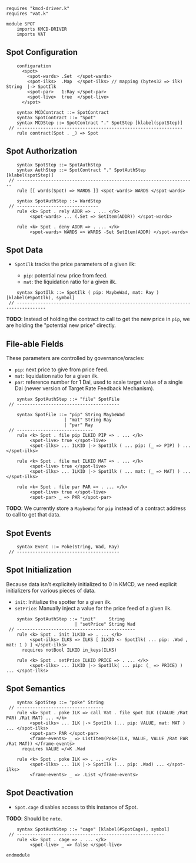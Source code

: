 ```k
requires "kmcd-driver.k"
requires "vat.k"

module SPOT
    imports KMCD-DRIVER
    imports VAT
```

Spot Configuration
------------------

```k
    configuration
      <spot>
        <spot-wards> .Set  </spot-wards>
        <spot-ilks>  .Map  </spot-ilks> // mapping (bytes32 => ilk)  String  |-> SpotIlk
        <spot-par>   1:Ray </spot-par>
        <spot-live>  true  </spot-live>
      </spot>
```

```k
    syntax MCDContract ::= SpotContract
    syntax SpotContract ::= "Spot"
    syntax MCDStep ::= SpotContract "." SpotStep [klabel(spotStep)]
 // ---------------------------------------------------------------
    rule contract(Spot . _) => Spot
```

Spot Authorization
------------------

```k
    syntax SpotStep ::= SpotAuthStep
    syntax AuthStep ::= SpotContract "." SpotAuthStep [klabel(spotStep)]
 // --------------------------------------------------------------------
    rule [[ wards(Spot) => WARDS ]] <spot-wards> WARDS </spot-wards>

    syntax SpotAuthStep ::= WardStep
 // -------------------------------
    rule <k> Spot . rely ADDR => . ... </k>
         <spot-wards> ... (.Set => SetItem(ADDR)) </spot-wards>

    rule <k> Spot . deny ADDR => . ... </k>
         <spot-wards> WARDS => WARDS -Set SetItem(ADDR) </spot-wards>
```

Spot Data
---------

-   `SpotIlk` tracks the price parameters of a given ilk:

    -   `pip`: potential new price from feed.
    -   `mat`: the liquidation ratio for a given ilk.

```k
    syntax SpotIlk ::= SpotIlk ( pip: MaybeWad, mat: Ray ) [klabel(#SpotIlk), symbol]
 // ---------------------------------------------------------------------------------
```

**TODO**: Instead of holding the contract to call to get the new price in `pip`, we are holding the "potential new price" directly.

File-able Fields
----------------

These parameters are controlled by governance/oracles:

-   `pip`: next price to give from price feed.
-   `mat`: liquidation ratio for a given ilk.
-   `par`: reference number for 1 Dai, used to scale target value of a single Dai (newer version of Target Rate Feedback Mechanism).

```k
    syntax SpotAuthStep ::= "file" SpotFile
 // ---------------------------------------

    syntax SpotFile ::= "pip" String MaybeWad
                      | "mat" String Ray
                      | "par" Ray
 // -----------------------------
    rule <k> Spot . file pip ILKID PIP => . ... </k>
         <spot-live> true </spot-live>
         <spot-ilks> ... ILKID |-> SpotIlk ( ... pip: (_ => PIP) ) ... </spot-ilks>

    rule <k> Spot . file mat ILKID MAT => . ... </k>
         <spot-live> true </spot-live>
         <spot-ilks> ... ILKID |-> SpotIlk ( ... mat: (_ => MAT) ) ... </spot-ilks>

    rule <k> Spot . file par PAR => . ... </k>
         <spot-live> true </spot-live>
         <spot-par> _ => PAR </spot-par>
```

**TODO**: We currently store a `MaybeWad` for `pip` instead of a contract address to call to get that data.

Spot Events
-----------

```k
    syntax Event ::= Poke(String, Wad, Ray)
 // ---------------------------------------
```

Spot Initialization
-------------------

Because data isn't explicitely initialized to 0 in KMCD, we need explicit initializers for various pieces of data.

-   `init`: Initialize the spotter for a given ilk.
-   `setPrice`: Manually inject a value for the price feed of a given ilk.

```k
    syntax SpotAuthStep ::= "init"     String
                          | "setPrice" String Wad
 // ---------------------------------------------
    rule <k> Spot . init ILKID => . ... </k>
         <spot-ilks> ILKS => ILKS [ ILKID <- SpotIlk( ... pip: .Wad , mat: 1 ) ] </spot-ilks>
      requires notBool ILKID in_keys(ILKS)

    rule <k> Spot . setPrice ILKID PRICE => . ... </k>
         <spot-ilks> ... ILKID |-> SpotIlk( ... pip: (_ => PRICE) ) ... </spot-ilks>
```

Spot Semantics
--------------

```k
    syntax SpotStep ::= "poke" String
 // ---------------------------------
    rule <k> Spot . poke ILK => call Vat . file spot ILK ((VALUE /Rat PAR) /Rat MAT) ... </k>
         <spot-ilks> ... ILK |-> SpotIlk (... pip: VALUE, mat: MAT ) ... </spot-ilks>
         <spot-par> PAR </spot-par>
         <frame-events> _ => ListItem(Poke(ILK, VALUE, VALUE /Rat PAR /Rat MAT)) </frame-events>
      requires VALUE =/=K .Wad

    rule <k> Spot . poke ILK => . ... </k>
         <spot-ilks> ... ILK |-> SpotIlk (... pip: .Wad) ... </spot-ilks>
         <frame-events> _ => .List </frame-events>
```
Spot Deactivation
-----------------

-   `Spot.cage` disables access to this instance of Spot.

**TODO**: Should be `note`.

```k
    syntax SpotAuthStep ::= "cage" [klabel(#SpotCage), symbol]
 // --------------------------------------------------------
    rule <k> Spot . cage => . ... </k>
         <spot-live> _ => false </spot-live>
```

```k
endmodule
```
